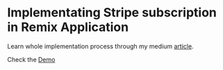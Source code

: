 # Implementating Stripe subscription in Remix Application

Learn whole implementation process through my medium [article](https://medium.com/javascript-in-plain-english/integrating-stripe-subscription-payment-in-the-remix-application-c678a2eb5848).

Check the [Demo](https://www.youtube.com/watch?v=YxtK9gjVwLs)


